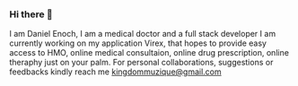 ### Hi there 👋
I am Daniel Enoch, I am a medical doctor and a full stack developer
I am currently working on my application Virex, that hopes to provide 
easy access to HMO, online medical consultaion, online drug prescription, 
online theraphy just on your palm.
For personal collaborations, suggestions or feedbacks kindly reach me 
kingdommuzique@gmail.com





<!--
**dannny007/dannny007** is a ✨ _special_ ✨ repository because its `README.md` (this file) appears on your GitHub profile.

Here are some ideas to get you started:

- 🔭 I’m currently working on ...
- 🌱 I’m currently learning ...
- 👯 I’m looking to collaborate on ...
- 🤔 I’m looking for help with ...
- 💬 Ask me about ...
- 📫 How to reach me: ...
- 😄 Pronouns: ...
- ⚡ Fun fact: ...
-->
